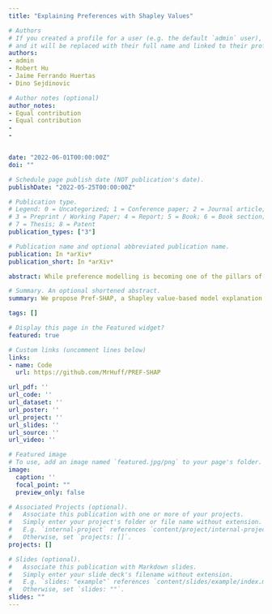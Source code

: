 ```yaml
---
title: "Explaining Preferences with Shapley Values"

# Authors
# If you created a profile for a user (e.g. the default `admin` user), write the username (folder name) here 
# and it will be replaced with their full name and linked to their profile.
authors:
- admin
- Robert Hu
- Jaime Ferrando Huertas
- Dino Sejdinovic

# Author notes (optional)
author_notes:
- Equal contribution
- Equal contribution
-
-


date: "2022-06-01T00:00:00Z"
doi: ""

# Schedule page publish date (NOT publication's date).
publishDate: "2022-05-25T00:00:00Z"

# Publication type.
# Legend: 0 = Uncategorized; 1 = Conference paper; 2 = Journal article;
# 3 = Preprint / Working Paper; 4 = Report; 5 = Book; 6 = Book section;
# 7 = Thesis; 8 = Patent
publication_types: ["3"]

# Publication name and optional abbreviated publication name.
publication: In *arXiv*
publication_short: In *arXiv*

abstract: While preference modelling is becoming one of the pillars of machine learning, the problem of preference explanation remains challenging and underexplored. In this paper, we propose \textsc{Pref-SHAP}, a Shapley value-based model explanation framework for pairwise comparison data. We derive the appropriate value functions for preference models and further extend the framework to model and explain \emph{context specific} information, such as the surface type in a tennis game. To demonstrate the utility of \textsc{Pref-SHAP}, we apply our method to a variety of synthetic and real-world datasets and show that richer and more insightful explanations can be obtained over the baseline.

# Summary. An optional shortened abstract.
summary: We propose Pref-SHAP, a Shapley value-based model explanation framework, to explain and interpret preference models.

tags: []

# Display this page in the Featured widget?
featured: true

# Custom links (uncomment lines below)
links:
- name: Code
  url: https://github.com/MrHuff/PREF-SHAP

url_pdf: ''
url_code: ''
url_dataset: ''
url_poster: ''
url_project: ''
url_slides: ''
url_source: ''
url_video: ''

# Featured image
# To use, add an image named `featured.jpg/png` to your page's folder. 
image:
  caption: ''
  focal_point: ""
  preview_only: false

# Associated Projects (optional).
#   Associate this publication with one or more of your projects.
#   Simply enter your project's folder or file name without extension.
#   E.g. `internal-project` references `content/project/internal-project/index.md`.
#   Otherwise, set `projects: []`.
projects: []

# Slides (optional).
#   Associate this publication with Markdown slides.
#   Simply enter your slide deck's filename without extension.
#   E.g. `slides: "example"` references `content/slides/example/index.md`.
#   Otherwise, set `slides: ""`.
slides: ""
---
```

<!-- 
{{% callout note %}}
Click the *Cite* button above to demo the feature to enable visitors to import publication metadata into their reference management software.
{{% /callout %}}

{{% callout note %}}
Create your slides in Markdown - click the *Slides* button to check out the example.
{{% /callout %}} -->
<!-- 
Supplementary notes can be added here, including [code, math, and images](https://wowchemy.com/docs/writing-markdown-latex/). -->
